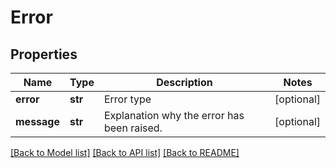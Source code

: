 # Error

## Properties
Name | Type | Description | Notes
------------ | ------------- | ------------- | -------------
**error** | **str** | Error type | [optional] 
**message** | **str** | Explanation why the error has been raised. | [optional] 

[[Back to Model list]](../README.md#documentation-for-models) [[Back to API list]](../README.md#documentation-for-api-endpoints) [[Back to README]](../README.md)


